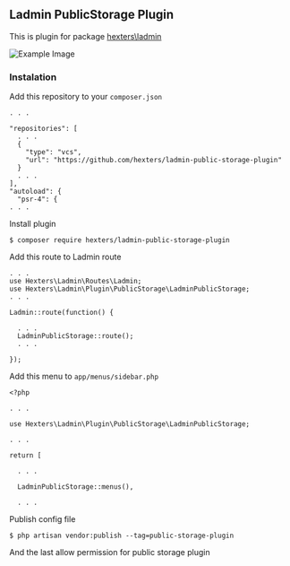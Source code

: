## Ladmin PublicStorage Plugin

This is plugin for package [hexters\ladmin](https://github.com/hexters/ladmin)

![Example Image](https://github.com/hexters/ladmin-public-storage-plugin/blob/master/example.png?raw=true)

### Instalation
Add this repository to your `composer.json`
```
. . .

"repositories": [
  . . .
  {
    "type": "vcs",
    "url": "https://github.com/hexters/ladmin-public-storage-plugin"
  }
  . . .
],
"autoload": {
  "psr-4": {
. . .
```
Install plugin 
```
$ composer require hexters/ladmin-public-storage-plugin
```

Add this route to Ladmin route
```
. . .
use Hexters\Ladmin\Routes\Ladmin;
use Hexters\Ladmin\Plugin\PublicStorage\LadminPublicStorage;
. . .

Ladmin::route(function() {

  . . .
  LadminPublicStorage::route();
  . . .

});
```

Add this menu to `app/menus/sidebar.php`
```
<?php 

. . .

use Hexters\Ladmin\Plugin\PublicStorage\LadminPublicStorage;

. . .

return [

  . . .

  LadminPublicStorage::menus(),

  . . .

```

Publish config file
```
$ php artisan vendor:publish --tag=public-storage-plugin
```

And the last allow permission for public storage plugin